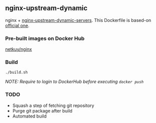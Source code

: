 ## nginx-upstream-dynamic

nginx + [nginx-upstream-dynamic-servers](https://github.com/GUI/nginx-upstream-dynamic-servers).
This Dockerfile is based-on [official one](https://hub.docker.com/_/nginx/).

### Pre-built images on Docker Hub

[netkuy/nginx](https://hub.docker.com/r/netkuy/nginx/)

### Build

```
./build.sh
```

_NOTE: Require to login to DockerHub before executing `docker push`_

### TODO

- Squash a step of fetching git repository
- Purge git package after build
- Automated build

